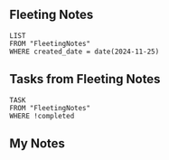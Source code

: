 
## Fleeting Notes
```dataview
LIST
FROM "FleetingNotes"
WHERE created_date = date(2024-11-25) 
```

## Tasks from Fleeting Notes
```dataview
TASK
FROM "FleetingNotes"
WHERE !completed
```

## My Notes
